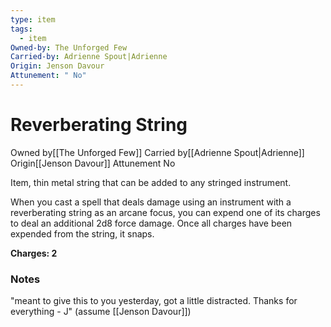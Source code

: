 ```yaml
---
type: item
tags:
  - item
Owned-by: The Unforged Few
Carried-by: Adrienne Spout|Adrienne
Origin: Jenson Davour
Attunement: " No"
---
```


# Reverberating String

<span class="dataview inline-field"><span class="inline-field-key">Owned by</span><span class="inline-field-value">[[The Unforged Few]]</span></span>
<span class="dataview inline-field"><span class="inline-field-key">Carried by</span><span class="inline-field-value">[[Adrienne Spout|Adrienne]]</span></span>
<span class="dataview inline-field"><span class="inline-field-key">Origin</span><span class="inline-field-value">[[Jenson Davour]]</span></span>
<span class="dataview inline-field"><span class="inline-field-key">Attunement</span><span class="inline-field-value"> No</span></span>

Item, thin metal string that can be added to any stringed instrument. 

When you cast a spell that deals damage using an instrument with a reverberating string as an arcane focus, you can expend one of its charges to deal an additional 2d8 force damage. Once all charges have been expended from the string, it snaps.

**Charges: 2** 

### Notes
"meant to give this to you yesterday, got a little distracted. Thanks for everything - J" (assume [[Jenson Davour]])
